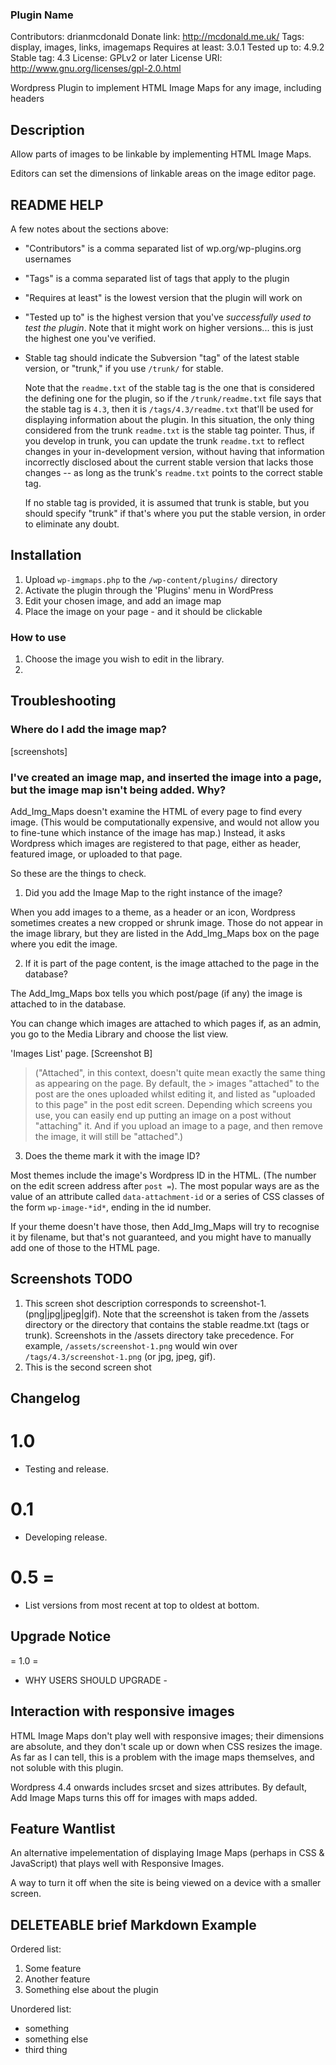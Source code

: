 ### Plugin Name ###

Contributors: drianmcdonald
Donate link: http://mcdonald.me.uk/
Tags: display, images, links, imagemaps
Requires at least: 3.0.1
Tested up to: 4.9.2
Stable tag: 4.3
License: GPLv2 or later
License URI: http://www.gnu.org/licenses/gpl-2.0.html

Wordpress Plugin to implement HTML Image Maps for any image, including headers

## Description

Allow parts of images to be linkable by implementing HTML Image Maps.

Editors can set the dimensions of linkable areas on the image editor page. 

## README HELP ##

A few notes about the sections above:

*   "Contributors" is a comma separated list of wp.org/wp-plugins.org usernames
*   "Tags" is a comma separated list of tags that apply to the plugin
*   "Requires at least" is the lowest version that the plugin will work on
*   "Tested up to" is the highest version that you've *successfully used to test the plugin*. Note that it might work on
higher versions... this is just the highest one you've verified.
*   Stable tag should indicate the Subversion "tag" of the latest stable version, or "trunk," if you use `/trunk/` for
stable.

    Note that the `readme.txt` of the stable tag is the one that is considered the defining one for the plugin, so
if the `/trunk/readme.txt` file says that the stable tag is `4.3`, then it is `/tags/4.3/readme.txt` that'll be used
for displaying information about the plugin.  In this situation, the only thing considered from the trunk `readme.txt`
is the stable tag pointer.  Thus, if you develop in trunk, you can update the trunk `readme.txt` to reflect changes in
your in-development version, without having that information incorrectly disclosed about the current stable version
that lacks those changes -- as long as the trunk's `readme.txt` points to the correct stable tag.

    If no stable tag is provided, it is assumed that trunk is stable, but you should specify "trunk" if that's where
you put the stable version, in order to eliminate any doubt.

## Installation 

1. Upload `wp-imgmaps.php` to the `/wp-content/plugins/` directory
1. Activate the plugin through the 'Plugins' menu in WordPress
1. Edit your chosen image, and add an image map
1. Place the image on your page - and it should be clickable

### How to use

1. Choose the image you wish to edit in the library. 
2. 

## Troubleshooting

### Where do I add the image map?

[screenshots]

### I've created an image map, and inserted the image into a page, but the image map isn't being added. Why?

Add_Img_Maps doesn't examine the HTML of every page to find every image. (This would be computationally expensive, and would not allow you to fine-tune which instance of the image has map.) Instead, it asks Wordpress which images are registered to that page, either as header, featured image, or uploaded to that page.

So these are the things to check.

1. Did you add the Image Map to the right instance of the image?

When you add images to a theme, as a header or an icon, Wordpress sometimes creates a new cropped or shrunk image. Those do not appear in the image library, but they are listed in the Add_Img_Maps box on the page where you edit the image.

2. If it is part of the page content, is the image attached to the page in the database?

The Add_Img_Maps box tells you which post/page (if any) the image is attached to in the database. 

You can change which images are attached to which pages if, as an admin, you go to the Media Library and choose the list view.

'Images List' page. [Screenshot B]

> ("Attached", in this context, doesn't quite mean exactly the same thing as appearing on the page. By default, the > images "attached" to the post are the ones uploaded whilst editing it, and listed as "uploaded to this page" in 
> the post edit screen. Depending which screens you use, you can easily end up putting an image on a post without 
> "attaching" it. And if you upload an image to a page, and then remove the image, it will still be "attached".)

3. Does the theme mark it with the image ID?

Most themes include the image's Wordpress ID in the HTML. (The number on the edit screen address after `post =`). The most popular ways are as the value of an attribute called `data-attachment-id` or a series of CSS classes of the form `wp-image-*id*`, ending in the id number.

If your theme doesn't have those, then Add_Img_Maps will try to recognise it by filename, but that's not guaranteed, and you might have to manually add one of those to the HTML page.

## Screenshots TODO 

1. This screen shot description corresponds to screenshot-1.(png|jpg|jpeg|gif). Note that the screenshot is taken from
the /assets directory or the directory that contains the stable readme.txt (tags or trunk). Screenshots in the /assets
directory take precedence. For example, `/assets/screenshot-1.png` would win over `/tags/4.3/screenshot-1.png`
(or jpg, jpeg, gif).
2. This is the second screen shot

## Changelog 

# 1.0 

* Testing and release.

# 0.1

* Developing release.


# 0.5 =
* List versions from most recent at top to oldest at bottom.

## Upgrade Notice ##

= 1.0 =

- WHY USERS SHOULD UPGRADE -

## Interaction with responsive images ##

HTML Image Maps don't play well with responsive images; their dimensions are absolute, and they don't scale up or down when CSS resizes the image. As far as I can tell, this is a problem with the image maps themselves, and not soluble with this plugin.

Wordpress 4.4 onwards includes srcset and sizes attributes. By default, Add Image Maps turns this off for images with maps added.

## Feature Wantlist ##

An alternative impelementation of displaying Image Maps (perhaps in CSS & JavaScript) that plays well with Responsive Images.

A way to turn it off when the site is being viewed on a device with a smaller screen.

## DELETEABLE brief Markdown Example ##

Ordered list:

1. Some feature
1. Another feature
1. Something else about the plugin

Unordered list:

* something
* something else
* third thing